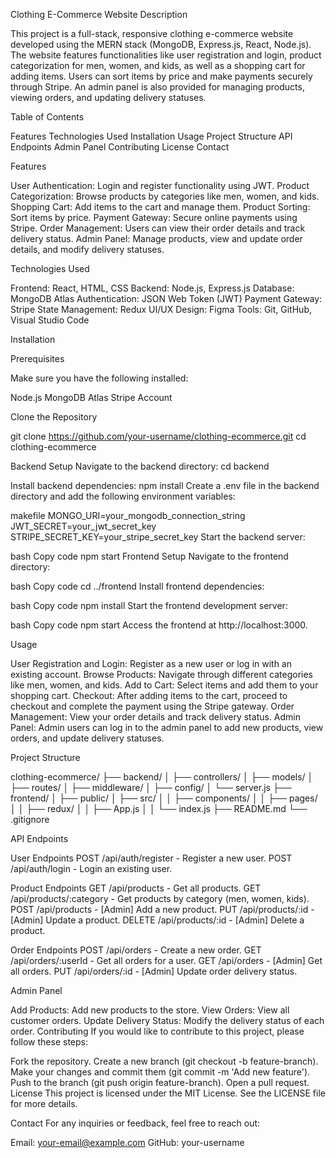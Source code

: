 Clothing E-Commerce Website
Description

This project is a full-stack, responsive clothing e-commerce website developed using the MERN stack (MongoDB, Express.js, React, Node.js). The website features functionalities like user registration and login, product categorization for men, women, and kids, as well as a shopping cart for adding items. Users can sort items by price and make payments securely through Stripe. An admin panel is also provided for managing products, viewing orders, and updating delivery statuses.

Table of Contents

Features
Technologies Used
Installation
Usage
Project Structure
API Endpoints
Admin Panel
Contributing
License
Contact

Features

User Authentication: Login and register functionality using JWT.
Product Categorization: Browse products by categories like men, women, and kids.
Shopping Cart: Add items to the cart and manage them.
Product Sorting: Sort items by price.
Payment Gateway: Secure online payments using Stripe.
Order Management: Users can view their order details and track delivery status.
Admin Panel: Manage products, view and update order details, and modify delivery statuses.

Technologies Used

Frontend: React, HTML, CSS
Backend: Node.js, Express.js
Database: MongoDB Atlas
Authentication: JSON Web Token (JWT)
Payment Gateway: Stripe
State Management: Redux
UI/UX Design: Figma
Tools: Git, GitHub, Visual Studio Code

Installation

Prerequisites

Make sure you have the following installed:

Node.js
MongoDB Atlas
Stripe Account

Clone the Repository

git clone https://github.com/your-username/clothing-ecommerce.git
cd clothing-ecommerce

Backend Setup
Navigate to the backend directory:
cd backend

Install backend dependencies:
npm install
Create a .env file in the backend directory and add the following environment variables:

makefile
MONGO_URI=your_mongodb_connection_string
JWT_SECRET=your_jwt_secret_key
STRIPE_SECRET_KEY=your_stripe_secret_key
Start the backend server:

bash
Copy code
npm start
Frontend Setup
Navigate to the frontend directory:

bash
Copy code
cd ../frontend
Install frontend dependencies:

bash
Copy code
npm install
Start the frontend development server:

bash
Copy code
npm start
Access the frontend at http://localhost:3000.

Usage

User Registration and Login: Register as a new user or log in with an existing account.
Browse Products: Navigate through different categories like men, women, and kids.
Add to Cart: Select items and add them to your shopping cart.
Checkout: After adding items to the cart, proceed to checkout and complete the payment using the Stripe gateway.
Order Management: View your order details and track delivery status.
Admin Panel: Admin users can log in to the admin panel to add new products, view orders, and update delivery statuses.

Project Structure

clothing-ecommerce/
├── backend/
│   ├── controllers/
│   ├── models/
│   ├── routes/
│   ├── middleware/
│   ├── config/
│   └── server.js
├── frontend/
│   ├── public/
│   ├── src/
│   │   ├── components/
│   │   ├── pages/
│   │   ├── redux/
│   │   ├── App.js
│   │   └── index.js
├── README.md
└── .gitignore

API Endpoints

User Endpoints
POST /api/auth/register - Register a new user.
POST /api/auth/login - Login an existing user.

Product Endpoints
GET /api/products - Get all products.
GET /api/products/:category - Get products by category (men, women, kids).
POST /api/products - [Admin] Add a new product.
PUT /api/products/:id - [Admin] Update a product.
DELETE /api/products/:id - [Admin] Delete a product.

Order Endpoints
POST /api/orders - Create a new order.
GET /api/orders/:userId - Get all orders for a user.
GET /api/orders - [Admin] Get all orders.
PUT /api/orders/:id - [Admin] Update order delivery status.

Admin Panel

Add Products: Add new products to the store.
View Orders: View all customer orders.
Update Delivery Status: Modify the delivery status of each order.
Contributing
If you would like to contribute to this project, please follow these steps:

Fork the repository.
Create a new branch (git checkout -b feature-branch).
Make your changes and commit them (git commit -m 'Add new feature').
Push to the branch (git push origin feature-branch).
Open a pull request.
License
This project is licensed under the MIT License. See the LICENSE file for more details.

Contact
For any inquiries or feedback, feel free to reach out:

Email: your-email@example.com
GitHub: your-username
